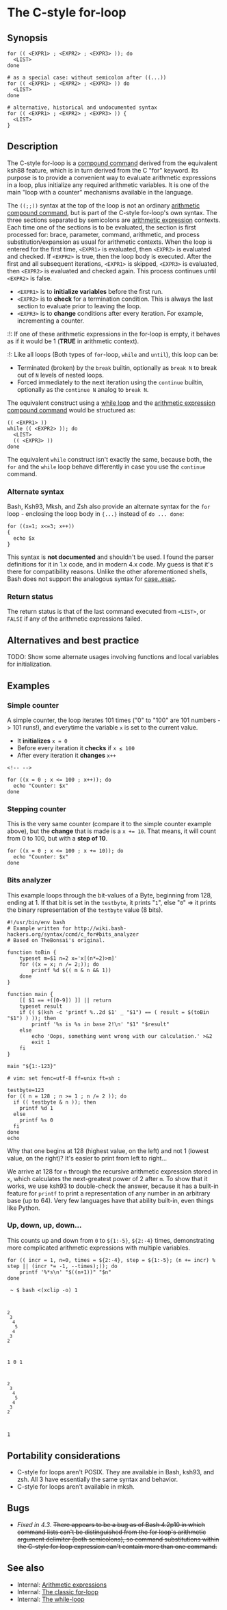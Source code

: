 # The C-style for-loop

## Synopsis

    for (( <EXPR1> ; <EXPR2> ; <EXPR3> )); do
      <LIST>
    done

    # as a special case: without semicolon after ((...))
    for (( <EXPR1> ; <EXPR2> ; <EXPR3> )) do
      <LIST>
    done

    # alternative, historical and undocumented syntax
    for (( <EXPR1> ; <EXPR2> ; <EXPR3> )) {
      <LIST>
    }

## Description

The C-style for-loop is a [compound
command](../../syntax/basicgrammar.md#compound_commands) derived from the
equivalent ksh88 feature, which is in turn derived from the C \"for\"
keyword. Its purpose is to provide a convenient way to evaluate
arithmetic expressions in a loop, plus initialize any required
arithmetic variables. It is one of the main \"loop with a counter\"
mechanisms available in the language.

The `((;;))` syntax at the top of the loop is not an ordinary
[arithmetic compound command](../../syntax/ccmd/arithmetic_eval.md), but is part
of the C-style for-loop's own syntax. The three sections separated by
semicolons are [arithmetic expression](../../syntax/arith_expr.md) contexts.
Each time one of the sections is to be evaluated, the section is first
processed for: brace, parameter, command, arithmetic, and process
substitution/expansion as usual for arithmetic contexts. When the loop
is entered for the first time, `<EXPR1>` is evaluated, then `<EXPR2>` is
evaluated and checked. If `<EXPR2>` is true, then the loop body is
executed. After the first and all subsequent iterations, `<EXPR1>` is
skipped, `<EXPR3>` is evaluated, then `<EXPR2>` is evaluated and checked
again. This process continues until `<EXPR2>` is false.

-   `<EXPR1>` is to **initialize variables** before the first run.
-   `<EXPR2>` is to **check** for a termination condition. This is
    always the last section to evaluate prior to leaving the loop.
-   `<EXPR3>` is to **change** conditions after every iteration. For
    example, incrementing a counter.

:!: If one of these arithmetic expressions in the for-loop is empty, it
behaves as if it would be 1 (**TRUE** in arithmetic context).

:!: Like all loops (Both types of `for`-loop, `while` and `until`), this
loop can be:

-   Terminated (broken) by the `break`
    builtin, optionally as `break N` to break out of `N` levels of
    nested loops.
-   Forced immediately to the next iteration using the
    `continue` builtin, optionally as
    the `continue N` analog to `break N`.

The equivalent construct using a [while loop](../../syntax/ccmd/while_loop.md)
and the [arithmetic expression compound
command](../../syntax/ccmd/arithmetic_eval.md) would be structured as:

    (( <EXPR1> ))
    while (( <EXPR2> )); do
      <LIST>
      (( <EXPR3> ))
    done

The equivalent `while` construct isn't exactly the same, because both,
the `for` and the `while` loop behave differently in case you use the
`continue` command.

### Alternate syntax

Bash, Ksh93, Mksh, and Zsh also provide an alternate syntax for the
`for` loop - enclosing the loop body in `{...}` instead of
`do ... done`:

    for ((x=1; x<=3; x++))
    {
      echo $x
    }

This syntax is **not documented** and shouldn't be used. I found the
parser definitions for it in 1.x code, and in modern 4.x code. My guess
is that it's there for compatibility reasons. Unlike the other
aforementioned shells, Bash does not support the analogous syntax for
[case..esac](../../syntax/ccmd/case.md#portability_considerations).

### Return status

The return status is that of the last command executed from `<LIST>`, or
`FALSE` if any of the arithmetic expressions failed.

## Alternatives and best practice

<div center round todo 60%>TODO: Show some alternate usages involving
functions and local variables for initialization.</div>

## Examples

### Simple counter

A simple counter, the loop iterates 101 times (\"0\" to \"100\" are 101
numbers -> 101 runs!), and everytime the variable `x` is set to the
current value.

-   It **initializes** `x = 0`
-   Before every iteration it **checks** if `x ≤ 100`
-   After every iteration it **changes** `x++`

```{=html}
<!-- -->
```
    for ((x = 0 ; x <= 100 ; x++)); do
      echo "Counter: $x"
    done

### Stepping counter

This is the very same counter (compare it to the simple counter example
above), but the **change** that is made is a `x += 10`. That means, it
will count from 0 to 100, but with a **step of 10**.

    for ((x = 0 ; x <= 100 ; x += 10)); do
      echo "Counter: $x"
    done

### Bits analyzer

This example loops through the bit-values of a Byte, beginning from 128,
ending at 1. If that bit is set in the `testbyte`, it prints \"`1`\",
else \"`0`\" => it prints the binary representation of the `testbyte`
value (8 bits).

    #!/usr/bin/env bash
    # Example written for http://wiki.bash-hackers.org/syntax/ccmd/c_for#bits_analyzer
    # Based on TheBonsai's original.

    function toBin {
        typeset m=$1 n=2 x='x[(n*=2)>m]'
        for ((x = x; n /= 2;)); do
            printf %d $(( m & n && 1))
        done
    }

    function main {
        [[ $1 == +([0-9]) ]] || return
        typeset result
        if (( $(ksh -c 'printf %..2d $1' _ "$1") == ( result = $(toBin "$1") ) )); then
            printf '%s is %s in base 2!\n' "$1" "$result"
        else
            echo 'Oops, something went wrong with our calculation.' >&2
            exit 1
        fi
    }

    main "${1:-123}"

    # vim: set fenc=utf-8 ff=unix ft=sh :

<div hide>

    testbyte=123
    for (( n = 128 ; n >= 1 ; n /= 2 )); do
      if (( testbyte & n )); then
        printf %d 1
      else
        printf %s 0
      fi
    done
    echo

</div>

Why that one begins at 128 (highest value, on the left) and not 1
(lowest value, on the right)? It's easier to print from left to
right\...

We arrive at 128 for `n` through the recursive arithmetic expression
stored in `x`, which calculates the next-greatest power of 2 after `m`.
To show that it works, we use ksh93 to double-check the answer, because
it has a built-in feature for `printf` to print a representation of any
number in an arbitrary base (up to 64). Very few languages have that
ability built-in, even things like Python.

### Up, down, up, down\...

This counts up and down from `0` to `${1:-5}`, `${2:-4}` times,
demonstrating more complicated arithmetic expressions with multiple
variables.

    for (( incr = 1, n=0, times = ${2:-4}, step = ${1:-5}; (n += incr) % step || (incr *= -1, --times);)); do
        printf '%*s\n' "$((n+1))" "$n"
    done

<code> \~ \$ bash <(xclip -o) 1

    2
     3
      4
       5
      4
     3
    2

1 0 1

    2
     3
      4
       5
      4
     3
    2

1 </code>

## Portability considerations

-   C-style for loops aren't POSIX. They are available in Bash, ksh93,
    and zsh. All 3 have essentially the same syntax and behavior.
-   C-style for loops aren't available in mksh.

## Bugs

-   *Fixed in 4.3*. ~~There appears to be a bug as of Bash 4.2p10 in
    which command lists can't be distinguished from the for loop's
    arithmetic argument delimiter (both semicolons), so command
    substitutions within the C-style for loop expression can't contain
    more than one command.~~

## See also

-   Internal: [Arithmetic expressions](../../syntax/arith_expr.md)
-   Internal: [The classic for-loop](../../syntax/ccmd/classic_for.md)
-   Internal: [The while-loop](../../syntax/ccmd/while_loop.md)
